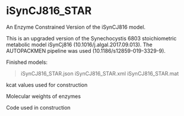 # iSynCJ816_STAR
An Enzyme Constrained Version of the iSynCJ816 model. 

This is an upgraded version of the Synechocystis 6803 stoichiometric metabolic model iSynCj816 (10.1016/j.algal.2017.09.013). 
The AUTOPACKMEN pipeline was used (10.1186/s12859-019-3329-9). 

Finished models:
> iSynCJ816_STAR.json
> iSynCJ816_STAR.xml
> iSynCJ816_STAR.mat

kcat values used for construction 
>

Molecular weights of enzymes
>

Code used in construction
>
